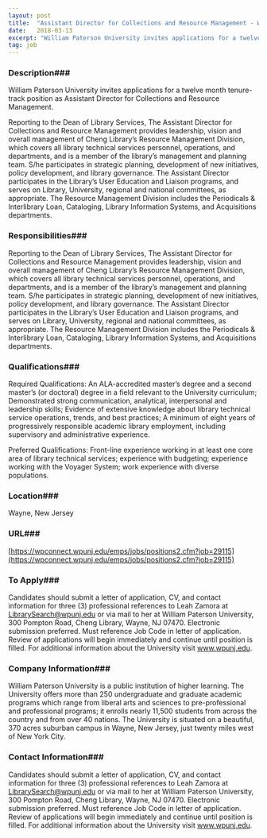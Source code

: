 ```yaml
---
layout: post
title:  "Assistant Director for Collections and Resource Management - William Paterson University of New Jersey"
date:   2018-03-13
excerpt: "William Paterson University invites applications for a twelve month tenure-track position as Assistant Director for Collections and Resource Management. Reporting to the Dean of Library Services, The Assistant Director for Collections and Resource Management provides leadership, vision and overall management of Cheng Library’s Resource Management Division, which covers all library..."
tag: job
---
```


### Description###

William Paterson University invites applications for a twelve month tenure-track position as Assistant Director for Collections and Resource Management.   

Reporting to the Dean of Library Services, The Assistant Director for Collections and Resource Management provides leadership, vision and overall management of Cheng Library’s Resource Management Division, which covers all library technical services personnel, operations, and departments, and is a member of the library’s management and planning team. S/he participates in strategic planning, development of new initiatives, policy development, and library governance. The Assistant Director participates in the Library’s User Education and Liaison programs, and serves on Library, University, regional and national committees, as appropriate.  The Resource Management Division includes the Periodicals & Interlibrary Loan, Cataloging, Library Information Systems, and Acquisitions departments.


### Responsibilities###

Reporting to the Dean of Library Services, The Assistant Director for Collections and Resource Management provides leadership, vision and overall management of Cheng Library’s Resource Management Division, which covers all library technical services personnel, operations, and departments, and is a member of the library’s management and planning team. S/he participates in strategic planning, development of new initiatives, policy development, and library governance. The Assistant Director participates in the Library’s User Education and Liaison programs, and serves on Library, University, regional and national committees, as appropriate.  The Resource Management Division includes the Periodicals & Interlibrary Loan, Cataloging, Library Information Systems, and Acquisitions departments.


### Qualifications###

Required Qualifications: An ALA-accredited master’s degree and a second master’s (or doctoral) degree in a field relevant to the University curriculum; Demonstrated strong communication, analytical, interpersonal and leadership skills; Evidence of extensive knowledge about library technical service operations, trends, and best practices; A minimum of eight years of progressively responsible academic library employment, including supervisory and administrative experience. 

Preferred Qualifications:  Front-line experience working in at least one core area of library technical services; experience with budgeting; experience working with the Voyager System; work experience with diverse populations.




### Location###

Wayne, New Jersey


### URL###

[https://wpconnect.wpunj.edu/emps/jobs/positions2.cfm?job=29115](https://wpconnect.wpunj.edu/emps/jobs/positions2.cfm?job=29115)

### To Apply###

Candidates should submit a letter of application, CV, and contact information for three (3) professional references to Leah Zamora at LibrarySearch@wpunj.edu or via mail to her at William Paterson University, 300 Pompton Road, Cheng Library, Wayne, NJ  07470. Electronic submission preferred. Must reference Job Code in letter of application. Review of applications will begin immediately and continue until position is filled.  For additional information about the University visit www.wpunj.edu.


### Company Information###

William Paterson University is a public institution of higher learning. The University offers more than 250 undergraduate and graduate academic programs which range from liberal arts and sciences to pre-professional and professional programs; it enrolls nearly 11,500 students from across the country and from over 40 nations. The University is situated on a beautiful, 370 acres suburban campus in Wayne, New Jersey, just twenty miles west of New York City. 


### Contact Information###

Candidates should submit a letter of application, CV, and contact information for three (3) professional references to Leah Zamora at LibrarySearch@wpunj.edu or via mail to her at William Paterson University, 300 Pompton Road, Cheng Library, Wayne, NJ  07470. Electronic submission preferred. Must reference Job Code in letter of application. Review of applications will begin immediately and continue until position is filled.  For additional information about the University visit www.wpunj.edu.

